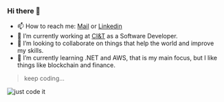 ### Hi there 👋

- 📫 How to reach me: [Mail](mailto:contato@gawiga.com) or [Linkedin](https://www.linkedin.com/in/gawiga/)
- 🔭 I’m currently working at [CI&T](https://ciandt.com/) as a Software Developer.
- 👯 I’m looking to collaborate on things that help the world and improve my skills.
- 🌱 I’m currently learning .NET and AWS, that is my main focus, but I like things like blockchain and finance.

> keep coding...

![just code it](https://media.giphy.com/media/13HgwGsXF0aiGY/giphy.gif)

<!--
<div>
  <img src="https://github-readme-stats.vercel.app/api?username=gawiga&layout=donut&show_icons=true&hide=rank=true&theme=radical" alt="gawiga" />
  <br />
  <img src="https://github-readme-stats.vercel.app/api/top-langs/?username=gawiga&hide_progress=true&theme=radical" alt="gawiga" />
<div/>

**Gawiga/gawiga** is a ✨ _special_ ✨ repository because its `README.md` (this file) appears on your GitHub profile.

Here are some ideas to get you started:
- 🤔 I’m looking for help with ...
- 💬 Ask me about ...
- 😄 Pronouns: ...
- ⚡ Fun fact: ...
-->
